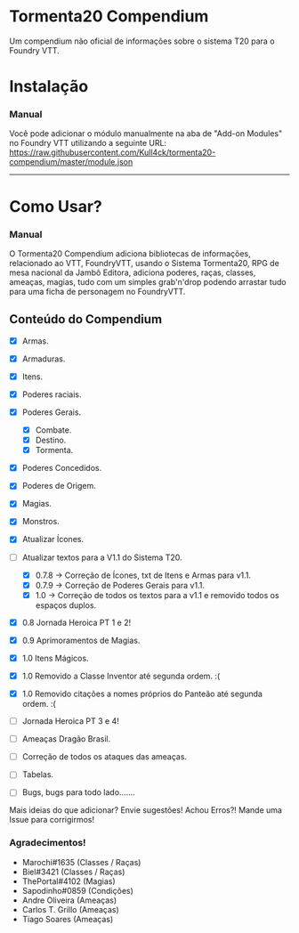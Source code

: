 # Tormenta20 Compendium

Um compendium não oficial de informações sobre o sistema T20 para o Foundry VTT.

# Instalação

### Manual

Você pode adicionar o módulo manualmente na aba de "Add-on Modules" no Foundry VTT utilizando a seguinte URL:
https://raw.githubusercontent.com/Kull4ck/tormenta20-compendium/master/module.json

---

# Como Usar?

### Manual

O Tormenta20 Compendium adiciona bibliotecas de informações, relacionado ao VTT, FoundryVTT, usando o Sistema Tormenta20, RPG de mesa nacional da Jambô Editora, adiciona poderes, raças, classes, ameaças, magias, tudo com um simples grab'n'drop podendo arrastar tudo para uma ficha de personagem no FoundryVTT.

## Conteúdo do Compendium

- [x] Armas.
- [x] Armaduras.
- [x] Itens.
- [x] Poderes raciais.
- [x] Poderes Gerais.
  - [x] Combate.
  - [x] Destino.
  - [x] Tormenta.
- [x] Poderes Concedidos.
- [x] Poderes de Origem.
- [x] Magias.
- [x] Monstros.
- [x] Atualizar Ícones.
- [ ] Atualizar textos para a V1.1 do Sistema T20.
  - [x] 0.7.8 -> Correção de Ícones, txt de Itens e Armas para v1.1.
  - [x] 0.7.9 -> Correção de Poderes Gerais para v1.1.
  - [x] 1.0 -> Correção de todos os textos para a v1.1 e removido todos os espaços duplos. 
- [x] 0.8 Jornada Heroica PT 1 e 2!
- [x] 0.9 Aprimoramentos de Magias.
- [x] 1.0 Itens Mágicos.
- [x] 1.0 Removido a Classe Inventor até segunda ordem. :(
- [x] 1.0 Removido citações a nomes próprios do Panteão até segunda ordem. :(
- [ ] Jornada Heroica PT 3 e 4!
- [ ] Ameaças Dragão Brasil.
- [ ] Correção de todos os ataques das ameaças.
- [ ] Tabelas.
- [ ]  Bugs, bugs para todo lado.......


Mais ideias do que adicionar? Envie sugestões! Achou Erros?! Mande uma Issue para corrigirmos!



### Agradecimentos!

- Marochi#1635 (Classes / Raças)
- Biel#3421 (Classes / Raças)
- ThePortal#4102 (Magias)
- Sapodinho#0859 (Condições)
- Andre Oliveira (Ameaças)
- Carlos T. Grillo (Ameaças)
- Tiago Soares (Ameaças)

